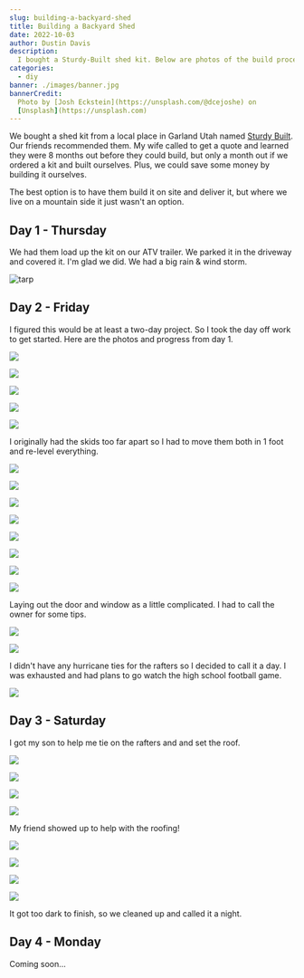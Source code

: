 ```yaml
---
slug: building-a-backyard-shed
title: Building a Backyard Shed
date: 2022-10-03
author: Dustin Davis
description:
  I bought a Sturdy-Built shed kit. Below are photos of the build process.
categories:
  - diy
banner: ./images/banner.jpg
bannerCredit:
  Photo by [Josh Eckstein](https://unsplash.com/@dcejoshe) on
  [Unsplash](https://unsplash.com)
---
```


We bought a shed kit from a local place in Garland Utah named
[Sturdy Built](https://goo.gl/maps/SSEJowQbi5fqsXqa6). Our friends recommended
them. My wife called to get a quote and learned they were 8 months out before
they could build, but only a month out if we ordered a kit and built ourselves.
Plus, we could save some money by building it ourselves.

The best option is to have them build it on site and deliver it, but where we
live on a mountain side it just wasn't an option.

## Day 1 - Thursday

We had them load up the kit on our ATV trailer. We parked it in the driveway and
covered it. I'm glad we did. We had a big rain & wind storm.

![tarp](./images/tarp.jpg)

## Day 2 - Friday

I figured this would be at least a two-day project. So I took the day off work
to get started. Here are the photos and progress from day 1.

![](./images/1-0.jpg)

![](./images/1-0.1.jpg)

![](./images/1-1.jpg)

![](./images/1-2.jpg)

![](./images/1-3.jpg)

I originally had the skids too far apart so I had to move them both in 1 foot
and re-level everything.

![](./images/1-4.jpg)

![](./images/1-4.5.jpg)

![](./images/1-4.6.jpg)

![](./images/1-5.jpg)

![](./images/1-6.jpg)

![](./images/1-7.jpg)

![](./images/1-8.jpg)

![](./images/1-9.jpg)

Laying out the door and window as a little complicated. I had to call the owner
for some tips.

![](./images/1-10.jpg)

![](./images/1-11.jpg)

I didn't have any hurricane ties for the rafters so I decided to call it a day.
I was exhausted and had plans to go watch the high school football game.

![](./images/1-12.jpg)

## Day 3 - Saturday

I got my son to help me tie on the rafters and and set the roof.

![](./images/2-1.jpg)

![](./images/2-2.jpg)

![](./images/2-3.jpg)

![](./images/2-4.jpg)

My friend showed up to help with the roofing!

![](./images/2-5.jpg)

![](./images/2-6.jpg)

![](./images/2-7.jpg)

![](./images/2-8.jpg)

It got too dark to finish, so we cleaned up and called it a night.

## Day 4 - Monday

Coming soon...
